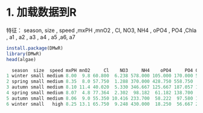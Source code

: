 # 1. 加载数据到R

特征：
season, size , speed ,mxPH ,mnO2 , Cl,  NO3,  NH4 , oPO4 ,  PO4 ,Chla  , a1  , a2 ,  a3 , a4  , a5   ,a6,  a7

```r
install.package(DMwR)
library(DMwR)
head(algae)
```

```r
  season  size  speed mxPH mnO2     Cl    NO3     NH4    oPO4     PO4 Chla   a1   a2   a3  a4   a5   a6  a7
1 winter small medium 8.00  9.8 60.800  6.238 578.000 105.000 170.000 50.0  0.0  0.0  0.0 0.0 34.2  8.3 0.0
2 spring small medium 8.35  8.0 57.750  1.288 370.000 428.750 558.750  1.3  1.4  7.6  4.8 1.9  6.7  0.0 2.1
3 autumn small medium 8.10 11.4 40.020  5.330 346.667 125.667 187.057 15.6  3.3 53.6  1.9 0.0  0.0  0.0 9.7
4 spring small medium 8.07  4.8 77.364  2.302  98.182  61.182 138.700  1.4  3.1 41.0 18.9 0.0  1.4  0.0 1.4
5 autumn small medium 8.06  9.0 55.350 10.416 233.700  58.222  97.580 10.5  9.2  2.9  7.5 0.0  7.5  4.1 1.0
6 winter small   high 8.25 13.1 65.750  9.248 430.000  18.250  56.667 28.4 15.1 14.6  1.4 0.0 22.5 12.6 2.9

```

